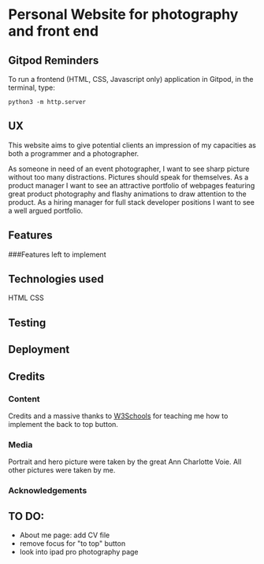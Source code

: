 # Personal Website for photography and front end

## Gitpod Reminders

To run a frontend (HTML, CSS, Javascript only) application in Gitpod, in the terminal, type:

`python3 -m http.server`


## UX
This website aims to give potential clients an impression of my capacities as both a programmer and a photographer.

As someone in need of an event photographer, I want to see sharp picture without too many distractions. Pictures should speak for themselves.
As a product manager I want to see an attractive portfolio of webpages featuring great product photography and flashy animations to draw attention to the product.
As a hiring manager for full stack developer positions I want to see a well argued portfolio.
## Features
###Features left to implement
## Technologies used
HTML
CSS
## Testing
## Deployment
## Credits
### Content
Credits and a massive thanks to [W3Schools](https://www.w3schools.com/howto/howto_js_scroll_to_top.asp) for teaching me how to implement the back to top button.
### Media
Portrait and hero picture were taken by the great Ann Charlotte Voie. All other pictures were taken by me.
### Acknowledgements

## TO DO: 
* About me page: add CV file
* remove focus for "to top" button
* look into ipad pro photography page